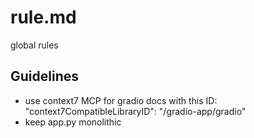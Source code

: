 # rule.md

global rules    

## Guidelines

- use context7 MCP for gradio docs with this ID: "context7CompatibleLibraryID": "/gradio-app/gradio"
- keep app.py monolithic
